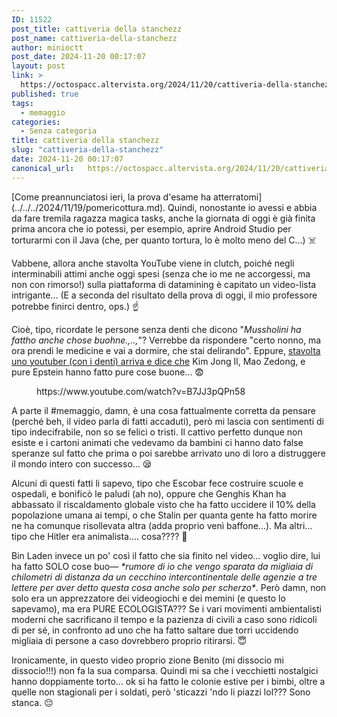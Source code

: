 ```yaml
---
ID: 11522
post_title: cattiveria della stanchezz
post_name: cattiveria-della-stanchezz
author: minioctt
post_date: 2024-11-20 00:17:07
layout: post
link: >
  https://octospacc.altervista.org/2024/11/20/cattiveria-della-stanchezz/
published: true
tags:
  - memaggio
categories:
  - Senza categoria
title: cattiveria della stanchezz
slug: "cattiveria-della-stanchezz"
date: 2024-11-20 00:17:07
canonical_url:   https://octospacc.altervista.org/2024/11/20/cattiveria-della-stanchezz/
---
```

<!-- wp:paragraph -->
<p markdown="1">[Come preannunciatosi ieri, la prova d'esame ha atterratomi](../../../2024/11/19/pomericottura.md). Quindi, nonostante io avessi e abbia da fare tremila ragazza magica tasks, anche la giornata di oggi è già finita prima ancora che io potessi, per esempio, aprire Android Studio per torturarmi con il Java (che, per quanto tortura, lo è molto meno del C...) ☠️</p>
<!-- /wp:paragraph -->

<!-- wp:paragraph -->
<p markdown="1">Vabbene, allora anche stavolta YouTube viene in clutch, poiché negli interminabili attimi anche oggi spesi (senza che io me ne accorgessi, ma non con rimorso!) sulla piattaforma di datamining è capitato un video-lista intrigante... (E a seconda del risultato della prova di oggi, il mio professore potrebbe finirci dentro, ops.) ☝️</p>
<!-- /wp:paragraph -->

<!-- wp:paragraph -->
<p markdown="1">Cioè, tipo, ricordate le persone senza denti che dicono "<em>Mussholini ha fattho anche chose buohne.,..,</em>"? Verrebbe da rispondere "certo nonno, ma ora prendi le medicine e vai a dormire, che stai delirando". Eppure, <a href="https://www.youtube.com/watch?v=B7JJ3pQPn58">stavolta uno youtuber (con i denti) arriva e dice che</a> Kim Jong Il, Mao Zedong, e pure Epstein hanno fatto pure cose buone... 😨️</p>
<!-- /wp:paragraph -->

<!-- wp:paragraph -->
<p markdown="1"></p>
<!-- /wp:paragraph -->

<!-- wp:embed {"url":"https://www.youtube.com/watch?v=B7JJ3pQPn58","type":"video","providerNameSlug":"youtube","responsive":true,"className":"wp-embed-aspect-16-9 wp-has-aspect-ratio"} -->
<figure class="wp-block-embed is-type-video is-provider-youtube wp-block-embed-youtube wp-embed-aspect-16-9 wp-has-aspect-ratio"><div class="wp-block-embed__wrapper">
https://www.youtube.com/watch?v=B7JJ3pQPn58
</div></figure>
<!-- /wp:embed -->

<!-- wp:paragraph -->
<p markdown="1"></p>
<!-- /wp:paragraph -->

<!-- wp:paragraph -->
<p markdown="1">A parte il #memaggio, damn, è una cosa fattualmente corretta da pensare (perché beh, il video parla di fatti accaduti), però mi lascia con sentimenti di tipo indecifrabile, non so se felici o tristi. Il cattivo perfetto dunque non esiste e i cartoni animati che vedevamo da bambini ci hanno dato false speranze sul fatto che prima o poi sarebbe arrivato uno di loro a distruggere il mondo intero con successo... 😪️</p>
<!-- /wp:paragraph -->

<!-- wp:paragraph -->
<p markdown="1">Alcuni di questi fatti li sapevo, tipo che Escobar fece costruire scuole e ospedali, e bonificò le paludi (ah no), oppure che Genghis Khan ha abbassato il riscaldamento globale visto che ha fatto uccidere il 10% della popolazione umana ai tempi, o che Stalin per quanta gente ha fatto morire ne ha comunque risollevata altra (adda proprio venì baffone...). Ma altri... tipo che Hitler era animalista.... cosa???? 🤯️</p>
<!-- /wp:paragraph -->

<!-- wp:paragraph -->
<p markdown="1">Bin Laden invece un po' così il fatto che sia finito nel video... voglio dire, lui ha fatto SOLO cose buo— <em>*rumore di io che vengo sparata da migliaia di chilometri di distanza da un cecchino intercontinentale delle agenzie a tre lettere per aver detto questa cosa anche solo per scherzo*</em>. Però damn, non solo era un apprezzatore dei videogiochi e dei memini (e questo lo sapevamo), ma era PURE ECOLOGISTA??? Se i vari movimenti ambientalisti moderni che sacrificano il tempo e la pazienza di civili a caso sono ridicoli di per sé, in confronto ad uno che ha fatto saltare due torri uccidendo migliaia di persone a caso dovrebbero proprio ritirarsi. 😇️</p>
<!-- /wp:paragraph -->

<!-- wp:paragraph -->
<p markdown="1">Ironicamente, in questo video proprio zione Benito (mi dissocio mi dissocio!!!) non fa la sua comparsa. Quindi mi sa che i vecchietti nostalgici hanno doppiamente torto... ok si ha fatto le colonie estive per i bimbi, oltre a quelle non stagionali per i soldati, però 'sticazzi 'ndo li piazzi lol??? Sono stanca. 😔️</p>
<!-- /wp:paragraph -->